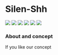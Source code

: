 # Silen-Shh
![](https://img.shields.io/badge/Flutter-Dart-blue) ![](https://img.shields.io/github/issues/Cybertron-Avneesh/Silen-Shh) ![](https://img.shields.io/github/issues-pr-closed/Cybertron-Avneesh/Silen-Shh) ![](https://img.shields.io/github/hacktoberfest/2020/Cybertron-Avneesh/Silen-Shh) ![](https://img.shields.io/github/stars/Cybertron-Avneesh/Silen-Shh?style=social) ![](https://img.shields.io/github/forks/Cybertron-Avneesh/Silen-Shh?style=social)

### About and concept


If you like our concept 